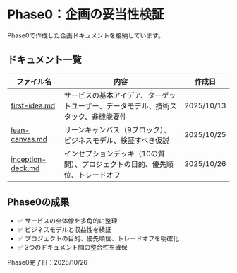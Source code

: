# Phase0：企画の妥当性検証

Phase0で作成した企画ドキュメントを格納しています。

## ドキュメント一覧

| ファイル名 | 内容 | 作成日 |
|-----------|------|--------|
| [first-idea.md](./first-idea.md) | サービスの基本アイデア、ターゲットユーザー、データモデル、技術スタック、非機能要件 | 2025/10/13 |
| [lean-canvas.md](./lean-canvas.md) | リーンキャンバス（9ブロック）、ビジネスモデル、検証すべき仮説 | 2025/10/25 |
| [inception-deck.md](./inception-deck.md) | インセプションデッキ（10の質問）、プロジェクトの目的、優先順位、トレードオフ | 2025/10/26 |

## Phase0の成果

- ✅ サービスの全体像を多角的に整理
- ✅ ビジネスモデルと収益性を検証
- ✅ プロジェクトの目的、優先順位、トレードオフを明確化
- ✅ 3つのドキュメント間の整合性を確保

Phase0完了日：2025/10/26
